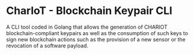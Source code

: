 # CharIoT - Blockchain Keypair CLI

A CLI tool coded in Golang that allows the generation of CHARIOT blockchain-compliant keypairs as well as the consumption of such keys to sign new blockchain actions such as the provision of a new sensor or the revocation of a software payload.